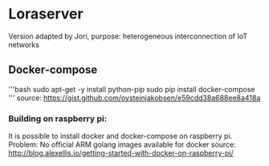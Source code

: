 # Loraserver
Version adapted by Jori, purpose: heterogeneous interconnection of IoT networks


## Docker-compose
'''bash
sudo apt-get -y install python-pip
sudo pip install docker-compose
'''
source: https://gist.github.com/oysteinjakobsen/e59cdd38a688ee8a418a

### Building on raspberry pi:
It is possible to install docker and docker-compose on raspberry pi.
Problem: No official ARM golang images available for docker
source: http://blog.alexellis.io/getting-started-with-docker-on-raspberry-pi/
